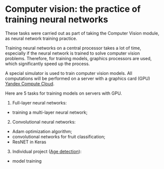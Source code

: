 # Computer vision: the practice of training neural networks
These tasks were carried out as part of taking the Computer Vision module, as neural network training practice.  

Training neural networks on a central processor takes a lot of time, especially if the neural network is trained to solve computer vision problems. Therefore, for training models, graphics processors are used, which significantly speed up the process.

A special simulator is used to train computer vision models. All computations will be performed on a server with a graphics card (GPU) [Yandex Compute Cloud](https://yandex.cloud/ru/services/compute?utm_referrer=https%3A%2F%2Fpracticum.yandex.ru%2F).

Here are 5 tasks for training models on servers with GPU.

1. Full-layer neural networks:
  * training a multi-layer neural network;
2. Convolutional neural networks:
  * Adam optimization algorithm;
  * convolutional networks for fruit classification;
  * ResNET in Keras
3. Individual project ([Age detection](https://github.com/Dilmurat-b/yandex-practicum-projects/blob/main/age_prediction_resnet/age_detection.ipynb)):
  * model training

